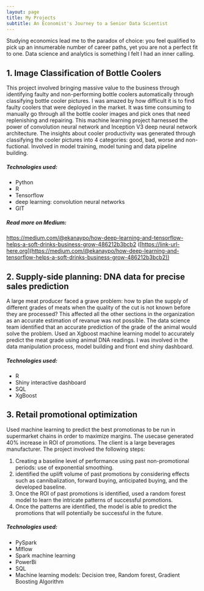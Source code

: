 ```yaml
---
layout: page
title: My Projects
subtitle: An Economist's Journey to a Senior Data Scientist
---
```


Studying economics lead me to the paradox of choice: you feel qualified to pick up an innumerable number of career paths, yet you are not a perfect fit to one. Data science and analytics is something I felt I had an inner calling. 

## 1. Image Classification of Bottle Coolers

This project involved bringing massive value to the business through identifying faulty and non-performing bottle coolers automatically through classifying bottle cooler pictures. I was amazed by how difficult it is to find faulty coolers that were deployed in the market. It was time consuming to manually go through all the bottle cooler images and pick ones that need replenishing and repairing. This machine learning project harnessed the power of convolution neural network and Inception V3 deep neural network architecture. The insights about cooler productivity was generated through classifying the cooler pictures into 4 categories: good, bad, worse and non-fuctional. Involved in model training, model tuning and data pipeline building. 

##### Technologies used:
- Python
- R
- Tensorflow
- deep learning: convolution neural networks
- GIT

##### Read more on Medium:
https://medium.com/@ekanaypo/how-deep-learning-and-tensorflow-helps-a-soft-drinks-business-grow-486212b3bcb2 
([https://link-url-here.org](https://medium.com/@ekanaypo/how-deep-learning-and-tensorflow-helps-a-soft-drinks-business-grow-486212b3bcb2))

  
## 2. Supply-side planning: DNA data for precise sales prediction

A large meat producer faced a grave problem: how to plan the supply of different grades of meats when the quality of the cut is not known before they are processed? This affected all the other sections in the organization as an accurate estimation of revanue was not possible. The data science team identified that an accurate prediction of the grade of the animal would solve the problem. Used an Xgboost machine learning model to accurately predict the meat grade using animal DNA readings. I was involved in the data manipulation process, model building and front end shiny dashboard.

##### Technologies used:
- R
- Shiny interactive dashboard
- SQL
- XgBoost
  

## 3. Retail promotional optimization

Used machine learning to predict the best promotionas to be run in supermarket chains in order to maximize margins. The usecase generated 40% increase in ROI of promotions. The client is a large beverages manufacturer. The project involved the following steps:
1. Creating a baseline level of performance using past non-promotional periods: use of exponential smoothing.
2. identified the uplift volume of past promotions by considering effects such as cannibalization, forward buying, anticipated buying, and the developed baseline.
3. Once the ROI of past promotions is identified, used a random forest model to learn the intricate patterns of successful promotions.
4. Once the patterns are identified, the model is able to predict the promotions that will potentially be successful in the future.

##### Technologies used:
- PySpark
- Mlflow
- Spark machine learning
- PowerBi
- SQL
- Machine learning models: Decision tree, Random forest, Gradient Boosting Algorithm
